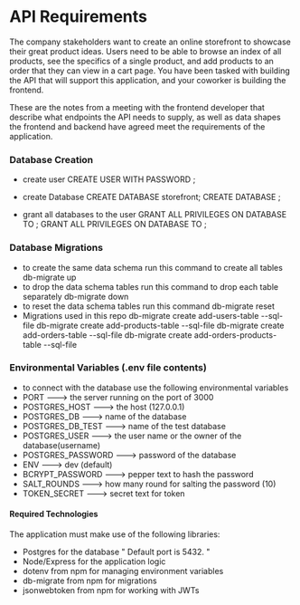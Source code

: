 # API Requirements
The company stakeholders want to create an online storefront to showcase their great product ideas. Users need to be able to browse an index of all products, see the specifics of a single product, and add products to an order that they can view in a cart page. You have been tasked with building the API that will support this application, and your coworker is building the frontend.

These are the notes from a meeting with the frontend developer that describe what endpoints the API needs to supply, as well as data shapes the frontend and backend have agreed meet the requirements of the application. 


### Database Creation
* create user
CREATE USER <username> WITH PASSWORD <password>;

* create Database
CREATE DATABASE storefront; CREATE DATABASE <Data base name>;

* grant all databases to the user
GRANT ALL PRIVILEGES ON DATABASE <database name> TO <username>; 
GRANT ALL PRIVILEGES ON DATABASE <testing database name> TO <username>;

### Database Migrations
* to create the same data schema run this command to create all tables 
db-migrate up
* to drop the data schema tables run this command to drop each table separately
db-migrate down
* to reset the data schema tables run this command
db-migrate reset
* Migrations used in this repo
db-migrate create add-users-table --sql-file
db-migrate create add-products-table --sql-file
db-migrate create add-orders-table --sql-file
db-migrate create add-orders-products-table --sql-file


### Environmental Variables (.env file contents)
  * to connect with the database use the following environmental variables
  * PORT ---> the server running on the port of 3000
  * POSTGRES_HOST ---> the host (127.0.0.1)
  * POSTGRES_DB ---> name of the database 
  * POSTGRES_DB_TEST ---> name of the test database 
  * POSTGRES_USER ---> the user name or the owner of the database(username)
  * POSTGRES_PASSWORD ---> password of the database
  * ENV ---> dev (default)
  * BCRYPT_PASSWORD ---> pepper text to hash the password
  * SALT_ROUNDS ---> how many round for salting the password (10)
  * TOKEN_SECRET ---> secret text for token 

#### Required Technologies

The application must make use of the following libraries:

* Postgres for the database " Default port is 5432. "
* Node/Express for the application logic
* dotenv from npm for managing environment variables
* db-migrate from npm for migrations
* jsonwebtoken from npm for working with JWTs
